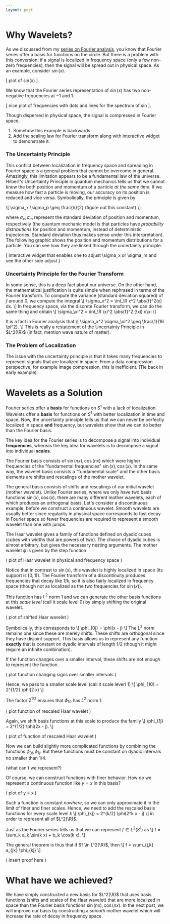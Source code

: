 ```yaml
---
layout: post
---
```


# Why Wavelets?

As we discussed from my [series on Fourier analysis](fourier-analysis-part-1), you know that Fourier series offer a basis for functions on the circle. But there is a problem with this conversion: if a signal is localized in frequency space (only a few non-zero frequencies), then the signal will be spread out in physical space. As an example, consider $\sin(x)$. 

[ plot of sin(x) ]

We know that the Fourier series representation of $\sin(x)$ has two non-negative frequencies at $-1$ and $1$.

[ nice plot of frequencies with dots and lines for the spectrum of sin ].

Though dispersed in physical space, the signal is compressed in Fourier space. 

1. Somehow this example is backwards.
2. Add the scaling law for Fourier transform along with interactive widget to demonstrate it.

### The Uncertainty Principle

This conflict between localization in frequency space and spreading in Fourier space is a general problem that cannot be overcome in general. Amazingly, this limitation appears to be a fundamental law of the universe. Hilbert's Uncertainty Principle in quantum mechanics tells us that we cannot know the both position and momentum of a particle *at the same time*. If we measure how fast a particle is moving, our accuracy on its position is reduced and vice versa. Symbolically, the principle is given by

\\[
	\sigma_x \sigma_p \geq \frac{h}{2} (figure out this constant)
\\]

where $\sigma_x, \sigma_m$ represent the standard deviation of position and momentum, respectively (the quantum mechanic model is that particles have *probability distributions* for position and momentum, instead of deterministic trajectories. Standard deviation thus makes sense under this interpretation). The following graphic shows the position and momentum distributions for a particle. You can see how they are linked through the uncertainty principle.

[ interactive widget that enables one to adjust \sigma_x or \sigma_m and see the other side adjust ]

### Uncertainty Principle for the Fourier Transform
In some sense, this is a deep fact about our universe. On the other hand, the mathematical justification is quite simple when rephrased in terms of the Fourier transform. To compute the variance (standard deviation squared) of $f$ around $0$, we compute the integral
\\[
	\sigma_x^2 = \int_\R x^2 \abs{f}^2(x) dx.
\\]
In frequency space, via the discrete Fourier transform, we can do the same thing and obtain
\\[
	\sigma_\xi^2 = \int_\R \xi^2 \abs{f}^2 (\xi) d\xi
\\]

It is a fact in Fourier analysis that
\\[
	\sigma_x^2 \sigma_\xi^2 \geq \frac{1}{16 \pi^2}.
\\]
This is really a restatement of the Uncertainty Principle in $L^2(\R)$ (in fact, mention wave nature of matter).


### The Problem of Localization

The issue with the uncertainty principle is that it takes many frequencies to represent signals that are localized in space. From a data compression perspective, for example image compression, this is inefficient. (Tie back in early example).

# Wavelets as a Solution

Fourier series offer a **basis** for functions on $S^1$ with a lack of localization. Wavelets offer a **basis** for functions on $S^1$ with better localization in time and space. Now, the uncertainty principle tells us that we can never be perfectly localized in space **and** frequency, but wavelets show that we can do better than the Fourier basis.

The key idea for the Fourier series is to decompose a signal into individual **frequencies**, whereas the key idea for wavelets is to decompose a signal into individual **scales**.

The Fourier basis consists of $\sin(n x), \cos(n x)$ which were higher frequencies of the "fundamental frequencies" $\sin(x), \cos(x)$. In the same way, the wavelet basis consists a "fundamental scale" and the other basis elements are shifts and rescalings of the mother wavelet.

The general basis consists of shifts and rescalings of our initial wavelet (mother wavelet). Unlike Fourier series, where we only have two basis functions $\sin(x), \cos(x)$, there are many different mother wavelets, each of which produces an orthogonal basis. Let's consider a discontinuous example, before we construct a continuous wavelet. Smooth wavelets are usually better since regularity in physical space corresponds to fast decay in Fourier space so fewer frequencies are required to represent a smooth wavelet than one with jumps. 

The Haar wavelet gives a family of functions defined on dyadic cubes (cubes with widths that are powers of two). The choice of dyadic cubes is almost arbitrary, but gives the necessary nesting arguments. The mother wavelet $\phi$ is given by the step function

( plot of Haar wavelet in physical and frequency space )

Notice that in contrast to $\sin(x)$, this wavelet is highly localized in space (its support is $[0, 1)$). The Fourier transform of a discontinuity produces frequencies that decay like $1/k$, so it is also fairly localized in frequency space (though not as localized as the two frequencies for $\sin(x)$).

This function has $L^2$ norm $1$ and we can generate the other basis functions at this *scale level* (call it scale level $0$) by simply shifting the original wavelet.

( plot of shifted Haar wavelet )

Symbolically, this corresponds to 
\\[
	\phi_{0j} = \phi(x - j)
\\]
The $L^2$ norm remains one since these are merely shifts. These shifts are orthogonal since they have disjoint support. This basis allows us to represent any function **exactly** that is constant on dyadic intervals of length $1/2$ (though it might require an infinite combination). 

If the function changes over a smaller interval, these shifts are not enough to represent the function.

( plot function changing signs over smaller intervals )

Hence, we pass to a smaller scale level (call it scale leverl $1$)
\\[
	\phi_{10} = 2^{1/2} \phi(2 x)
\\]

The factor $2^{1/2}$ ensures that $\phi_{10}$ has $L^2$ norm 1. 

( plot function of rescaled Haar wavelet )

Again, we shift basis functions at this scale to produce the family
\\[
	\phi_{1j} = 2^{1/2} \phi(2x - j).
\\]

( plot of function of rescaled Haar wavelet )

Now we can build slightly more complicated functions by combining the functions $\phi_{0j}, \phi_{1j}$. But these functions must be constant on dyadic intervals no smaller than $1/4$. 

(what can't we represent?)

Of course, we can construct functions with finer behavior. How do we represent a continuous function like $y = x$ in this basis?

( plot of y = x )

Such a function is constant *nowhere*, so we can only approximate it in the limit of finer and finer scales. Hence, we need to add the rescaled basis functions for every scale level $k$ 
\\[
	\phi_{kj} = 2^{k/2} \phi(2^k x - j)
\\]
in order to represent all of $L^2(\R)$.

Just as the Fourier series tells us that we can represent $f \in L^2(S^1)$ as
\\[
	f = \sum_k a_k \sin(k x) + b_k \cos(k x).
\\]

The general theorem is thus that if $f \in L^2(\R)$, then
\\[
	f = \sum_{j,k} a_{jk} \phi_{kj}
\\]

( insert proof here )

# What have we achieved?
We have simply constructed a new basis for $L^2(\R)$ that uses basis functions (shifts and scales of the Haar wavelet) that are more localized in space than the Fourier basis functions $\sin(n x), \cos(n x)$. In the next post, we will improve our basis by constructing a *smooth* mother wavelet which will increase the rate of decay in frequency space.

